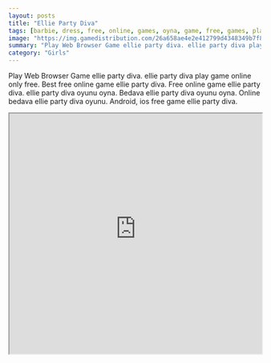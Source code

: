 ```yaml
---
layout: posts
title: "Ellie Party Diva"
tags: [barbie, dress, free, online, games, oyna, game, free, games, play, play, games]
image: "https://img.gamedistribution.com/26a658ae4e2e412799d4348349b7f859.jpg"
summary: "Play Web Browser Game ellie party diva. ellie party diva play game online only free. Best free online game ellie party diva. Free online game ellie party diva. ellie party diva oyunu oyna. Bedava ellie party diva oyunu oyna. Online bedava ellie party diva oyunu. Android, ios free game ellie party diva."
category: "Girls"
---
```


Play Web Browser Game ellie party diva. ellie party diva play game online only free. Best free online game ellie party diva. Free online game ellie party diva. ellie party diva oyunu oyna. Bedava ellie party diva oyunu oyna. Online bedava ellie party diva oyunu. Android, ios free game ellie party diva.

<iframe width="100%" height="480px;" src="https://html5.gamedistribution.com/26a658ae4e2e412799d4348349b7f859/"></iframe>